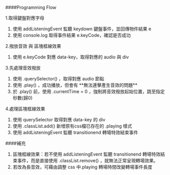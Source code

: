 ####Programming Flow

1.取得鍵盤對應字母

<ol>
  <li>使用 addListeningEvent 監聽 keydown 鍵盤事件，並回傳物件結果 e</li>
  <li>使用 console.log 取得事件結果 e.keyCode，確認是否成功</li>
</ol>
2.撥放音效 與 區塊框線效果
<ol>
  <li>使用 e.keyCode 對應 data-key，取得對應的 audio 與 div</li>
</ol>
3.先處理音效撥放
<ol>
  <li>使用 .querySelector() ，取得對應 audio 節點</li>
  <li>使用 .play() ，成功播放，但會有 **無法連擊產生音效的問題**</li>
  <li>於 .play() 前，使用 .currentTime = 0 ，強制將音效撥放起始位置，跳至指定秒數(歸0)</li>
</ol>
4.處理區塊框線效果
<ol>
  <li>使用 querySelector 取得對應 data-key 的 div</li>
  <li>使用 .classList.add() 新增原有css檔已存在的 .playing 樣式</li>
  <li>使用 addListeningEvent 監聽 transitionend 轉場特效結束事件</li>
</ol>

####補充

<ol>
  <li>區塊框線效果：若不使用 addListeningEvent 監聽 transitionend 轉場特效結束事件，而是直接使用 .classList.remove() ，就無法正常呈現轉場效果。</li>
  <li>若改為長音效，可藉由調整 css 中.playing 轉場時間改變轉場事件長度</li>
</ol>
